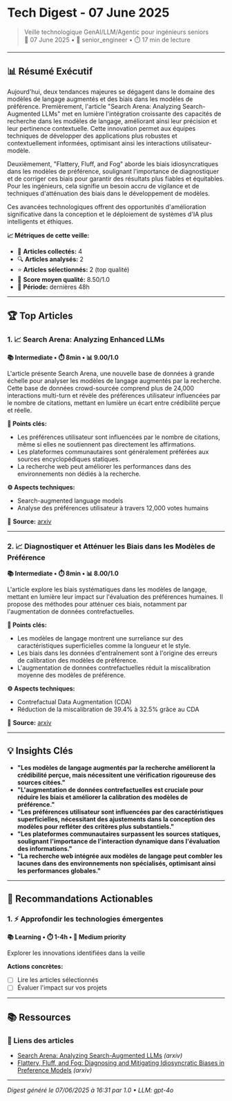 # Tech Digest - 07 June 2025

> Veille technologique GenAI/LLM/Agentic pour ingénieurs seniors  
> 📅 07 June 2025 • 🎯 senior_engineer • ⏱️ 17 min de lecture

---

## 📊 Résumé Exécutif

Aujourd'hui, deux tendances majeures se dégagent dans le domaine des modèles de langage augmentés et des biais dans les modèles de préférence. Premièrement, l'article "Search Arena: Analyzing Search-Augmented LLMs" met en lumière l'intégration croissante des capacités de recherche dans les modèles de langage, améliorant ainsi leur précision et leur pertinence contextuelle. Cette innovation permet aux équipes techniques de développer des applications plus robustes et contextuellement informées, optimisant ainsi les interactions utilisateur-modèle.

Deuxièmement, "Flattery, Fluff, and Fog" aborde les biais idiosyncratiques dans les modèles de préférence, soulignant l'importance de diagnostiquer et de corriger ces biais pour garantir des résultats plus fiables et équitables. Pour les ingénieurs, cela signifie un besoin accru de vigilance et de techniques d'atténuation des biais dans le développement de modèles.

Ces avancées technologiques offrent des opportunités d'amélioration significative dans la conception et le déploiement de systèmes d'IA plus intelligents et éthiques.

**📈 Métriques de cette veille:**
- 📡 **Articles collectés:** 4
- 🔍 **Articles analysés:** 2
- ⭐ **Articles sélectionnés:** 2 (top qualité)
- 🎯 **Score moyen qualité:** 8.50/1.0
- 📅 **Période:** dernières 48h

---

## 🏆 Top Articles

### 1. 📈 Search Arena: Analyzing Enhanced LLMs

**📚 Intermediate • ⏱️ 8min • 📊 9.00/1.0**

L'article présente Search Arena, une nouvelle base de données à grande échelle pour analyser les modèles de langage augmentés par la recherche. Cette base de données crowd-sourcée comprend plus de 24,000 interactions multi-turn et révèle des préférences utilisateur influencées par le nombre de citations, mettant en lumière un écart entre crédibilité perçue et réelle.

**🔑 Points clés:**
- Les préférences utilisateur sont influencées par le nombre de citations, même si elles ne soutiennent pas directement les affirmations.
- Les plateformes communautaires sont généralement préférées aux sources encyclopédiques statiques.
- La recherche web peut améliorer les performances dans des environnements non dédiés à la recherche.

**⚙️ Aspects techniques:**
- Search-augmented language models
- Analyse des préférences utilisateur à travers 12,000 votes humains

🔗 **Source:** [arxiv](http://arxiv.org/abs/2506.05334v1)

---

### 2. 📈 Diagnostiquer et Atténuer les Biais dans les Modèles de Préférence

**📚 Intermediate • ⏱️ 8min • 📊 8.00/1.0**

L'article explore les biais systématiques dans les modèles de langage, mettant en lumière leur impact sur l'évaluation des préférences humaines. Il propose des méthodes pour atténuer ces biais, notamment par l'augmentation de données contrefactuelles.

**🔑 Points clés:**
- Les modèles de langage montrent une surreliance sur des caractéristiques superficielles comme la longueur et le style.
- Les biais dans les données d'entraînement sont à l'origine des erreurs de calibration des modèles de préférence.
- L'augmentation de données contrefactuelles réduit la miscalibration moyenne des modèles de préférence.

**⚙️ Aspects techniques:**
- Contrefactual Data Augmentation (CDA)
- Réduction de la miscalibration de 39.4% à 32.5% grâce au CDA

🔗 **Source:** [arxiv](http://arxiv.org/abs/2506.05339v1)

---

## 💡 Insights Clés

- **"Les modèles de langage augmentés par la recherche améliorent la crédibilité perçue, mais nécessitent une vérification rigoureuse des sources citées."**
- **"L'augmentation de données contrefactuelles est cruciale pour réduire les biais et améliorer la calibration des modèles de préférence."**
- **"Les préférences utilisateur sont influencées par des caractéristiques superficielles, nécessitant des ajustements dans la conception des modèles pour refléter des critères plus substantiels."**
- **"Les plateformes communautaires surpassent les sources statiques, soulignant l'importance de l'interaction dynamique dans l'évaluation des informations."**
- **"La recherche web intégrée aux modèles de langage peut combler les lacunes dans des environnements non spécialisés, optimisant ainsi les performances globales."**

---

## 🎯 Recommandations Actionables

### 1. ⚡ Approfondir les technologies émergentes

**📚 Learning • ⏱️ 1-4h • 🎯 Medium priority**

Explorer les innovations identifiées dans la veille

**Actions concrètes:**
- [ ] Lire les articles sélectionnés
- [ ] Évaluer l'impact sur vos projets

---

## 📚 Ressources

### 🔗 Liens des articles

- [Search Arena: Analyzing Search-Augmented LLMs](http://arxiv.org/abs/2506.05334v1) *(arxiv)*
- [Flattery, Fluff, and Fog: Diagnosing and Mitigating Idiosyncratic Biases  in Preference Models](http://arxiv.org/abs/2506.05339v1) *(arxiv)*


---

*Digest généré le 07/06/2025 à 16:31 par 1.0 • LLM: gpt-4o*
